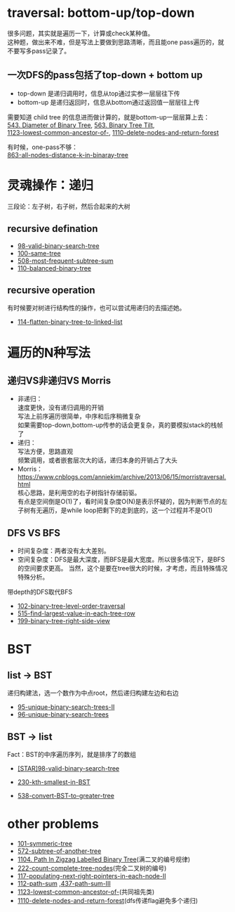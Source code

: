 # traversal: bottom-up/top-down
很多问题，其实就是遍历一下，计算或check某种值。  
这种题，做出来不难，但是写法上要做到思路清晰，而且能one pass遍历的，就不要写多pass记录了。  

## 一次DFS的pass包括了top-down + bottom up
- top-down 是递归调用时，信息从top通过实参一层层往下传
- bottom-up 是递归返回时，信息从bottom通过返回值一层层往上传
  
需要知道 child tree 的信息进而做计算的，就是bottom-up一层层算上去：  
[543. Diameter of Binary Tree](https://leetcode.com/problems/diameter-of-binary-tree/), [563. Binary Tree Tilt](https://leetcode.com/problems/all-nodes-distance-k-in-binary-tree/),   
[1123-lowest-common-ancestor-of-](./1123-lowest-common-ancestor-of-.md), [1110-delete-nodes-and-return-forest](./1110-delete-nodes-and-return-forest.md)

有时候，one-pass不够：  
[863-all-nodes-distance-k-in-binaray-tree](./863-all-nodes-distance-k-in-binaray-tree.md)

#  灵魂操作：递归
三段论：左子树，右子树，然后合起来的大树
## recursive defination
- [98-valid-binary-search-tree](./98-valid-binary-search-tree.md)
- [100-same-tree](./100-same-tree.md)
- [508-most-frequent-subtree-sum](./508-most-frequent-subtree-sum.md)
- [110-balanced-binary-tree](./110-balanced-binary-tree.md)
## recursive operation
有时候要对树进行结构性的操作，也可以尝试用递归的去描述她。
- [114-flatten-binary-tree-to-linked-list](./114-flatten-binary-tree-to-linked-list.md)

# 遍历的N种写法
## 递归VS非递归VS Morris
- 非递归：  
速度更快，没有递归调用的开销  
写法上前序遍历很简单，中序和后序稍微复杂  
如果需要top-down,bottom-up传参的话会更复杂，真的要模拟stack的栈帧了
- 递归：  
写法方便，思路直观  
频繁调用，或者嵌套层次大的话，递归本身的开销占了大头  
- Morris：  
https://www.cnblogs.com/anniekim/archive/2013/06/15/morristraversal.html  
核心思路，是利用空的右子树指针存储前驱。  
有点是空间倒是O(1)了，看时间复杂度O(N)是表示怀疑的，因为判断节点的左子树有无遍历，是while loop把剩下的走到底的，这一个过程并不是O(1)

## DFS VS BFS
- 时间复杂度：两者没有太大差别。  
- 空间复杂度：DFS是最大深度，而BFS是最大宽度。所以很多情况下，是BFS的空间要求更高。 当然，这个是要在tree很大的时候，才考虑，而且特殊情况特殊分析。  

带depth的DFS取代BFS
- [102-binary-tree-level-order-traversal](./102-binary-tree-level-order-traversal.md)
- [515-find-largest-value-in-each-tree-row](./515-find-largest-value-in-each-tree-row.md)
- [199-binary-tree-right-side-view](./199-binary-tree-right-side-view.md)

# BST
## list -> BST
递归构建法，选一个数作为中点root，然后递归构建左边和右边
- [95-unique-binary-search-trees-II](./95-unique-binary-search-trees-II.md)
- [96-unique-binary-search-trees](./96-unique-binary-search-trees.md)

## BST -> list
Fact：BST的中序遍历序列，就是排序了的数组
- [[STAR]98-valid-binary-search-tree](./98-valid-binary-search-tree.md)
- [230-kth-smallest-in-BST](./230-kth-smallest-in-BST.md)

- [538-convert-BST-to-greater-tree](./538-convert-BST-to-greater-tree.md
)

# other problems
- [101-symmeric-tree](./101-symmeric-tree.md)
- [572-subtree-of-another-tree](./572-subtree-of-another-tree.md)
- [1104. Path In Zigzag Labelled Binary Tree](https://leetcode.com/problems/path-in-zigzag-labelled-binary-tree/)(满二叉的编号规律)
- [222-count-complete-tree-nodes](./222-count-complete-tree-nodes.md)(完全二叉树的编号)
- [117-populating-next-right-pointers-in-each-node-II](./117-populating-next-right-pointers-in-each-node-II)
- [112-path-sum](./112-path-sum.md)  ,[437-path-sum-III](./437-path-sum-III.md)
- [1123-lowest-common-ancestor-of-](./1123-lowest-common-ancestor-of-.md)(共同祖先类)
- [1110-delete-nodes-and-return-forest](./1110-delete-nodes-and-return-forest.md)(dfs传递flag避免多个递归)